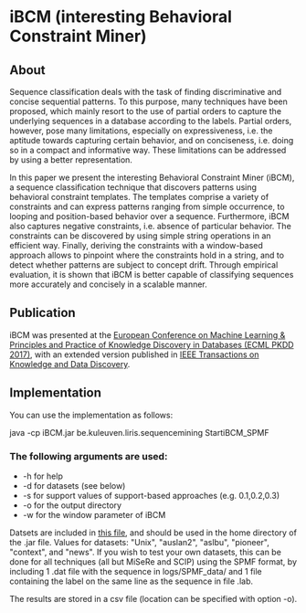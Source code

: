 # iBCM (interesting Behavioral Constraint Miner)

<h2>About</h2>
Sequence classification deals with the task of finding discriminative and concise sequential patterns. 
To this purpose, many techniques have been proposed, which mainly resort to the use of partial orders to capture the underlying sequences in a database according to the labels. Partial orders, however, pose many limitations, especially on expressiveness, i.e. the aptitude towards capturing certain behavior, and on conciseness, i.e. doing so in a compact and informative way. These limitations can be addressed by using a better representation. 

In this paper we present the interesting Behavioral Constraint Miner (iBCM), a sequence classification technique that discovers patterns using behavioral constraint templates. The templates comprise a variety of constraints and can express patterns ranging from simple occurrence, to looping and position-based behavior over a sequence. Furthermore, iBCM also captures negative constraints, i.e. absence of particular behavior. The constraints can be discovered by using simple string operations in an efficient way. Finally, deriving the constraints with a window-based approach allows to pinpoint where the constraints hold in a string, and to detect whether patterns are subject to concept drift. Through empirical evaluation, it is shown that iBCM is better capable of classifying sequences more accurately and concisely in a scalable manner.

<h2>Publication</h2>
iBCM was presented at the <a href="https://link.springer.com/chapter/10.1007/978-3-319-71246-8_2">European Conference on Machine Learning & Principles and Practice of Knowledge Discovery in Databases (ECML PKDD 2017)</a>, with an extended version published in <a href="https://ieeexplore.ieee.org/document/8633396">IEEE Transactions on Knowledge and Data Discovery</a>.

<h2>Implementation</h2>
You can use the implementation as follows:

java -cp iBCM.jar be.kuleuven.liris.sequencemining StartiBCM_SPMF

<h3>The following arguments are used:</h3>
<ul><li>-h for help</li>	
<li>-d for datasets (see below)</li>
<li>-s for support values of support-based approaches (e.g. 0.1,0.2,0.3)</li>
<li>-o for the output directory</li>
<li>-w for the window parameter of iBCM</li>
</ul>
Datsets are included in <a href="./logs.rar">this file</a>, and should be used in the home directory of the .jar file.
Values for datasets: "Unix", "auslan2", "aslbu", "pioneer", "context", and "news".
If you wish to test your own datasets, this can be done for all techniques (all but MiSeRe and SCIP) using the SPMF format, by including 1 .dat file with the sequence in logs/SPMF_data/ and 1 file containing the label on the same line as the sequence in file .lab.

The results are stored in a csv file (location can be specified with option -o).
